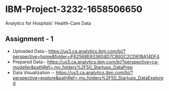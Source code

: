 # IBM-Project-3232-1658506650
Analytics for Hospitals' Health-Care Data
## Assignment - 1
* Uploaded Data:- https://us3.ca.analytics.ibm.com/bi/?perspective=home&folder=iF62568E933604D7CB92C2CD61BA14DF4
* Prepared Data:- https://us3.ca.analytics.ibm.com/bi/?perspective=ca-modeller&pathRef=.my_folders%2F50_Startups_DataPrep
* Data Visualization :- https://us3.ca.analytics.ibm.com/bi/?perspective=explore&pathRef=.my_folders%2F50_Startups_DataExplored
